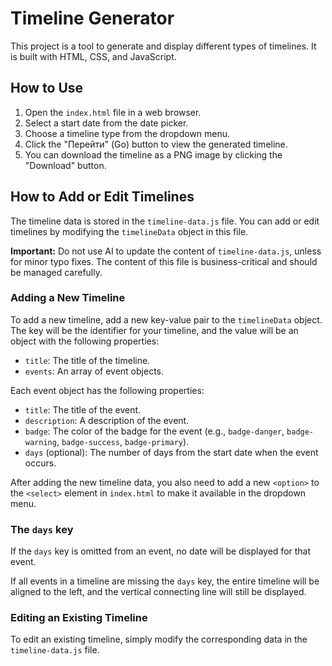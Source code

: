 # Timeline Generator

This project is a tool to generate and display different types of timelines. It is built with HTML, CSS, and JavaScript.

## How to Use

1.  Open the `index.html` file in a web browser.
2.  Select a start date from the date picker.
3.  Choose a timeline type from the dropdown menu.
4.  Click the "Перейти" (Go) button to view the generated timeline.
5.  You can download the timeline as a PNG image by clicking the "Download" button.

## How to Add or Edit Timelines

The timeline data is stored in the `timeline-data.js` file. You can add or edit timelines by modifying the `timelineData` object in this file.

**Important:** Do not use AI to update the content of `timeline-data.js`, unless for minor typo fixes. The content of this file is business-critical and should be managed carefully.

### Adding a New Timeline

To add a new timeline, add a new key-value pair to the `timelineData` object. The key will be the identifier for your timeline, and the value will be an object with the following properties:

*   `title`: The title of the timeline.
*   `events`: An array of event objects.

Each event object has the following properties:

*   `title`: The title of the event.
*   `description`: A description of the event.
*   `badge`: The color of the badge for the event (e.g., `badge-danger`, `badge-warning`, `badge-success`, `badge-primary`).
*   `days` (optional): The number of days from the start date when the event occurs. 

After adding the new timeline data, you also need to add a new `<option>` to the `<select>` element in `index.html` to make it available in the dropdown menu.

### The `days` key

If the `days` key is omitted from an event, no date will be displayed for that event. 

If all events in a timeline are missing the `days` key, the entire timeline will be aligned to the left, and the vertical connecting line will still be displayed.

### Editing an Existing Timeline

To edit an existing timeline, simply modify the corresponding data in the `timeline-data.js` file.
